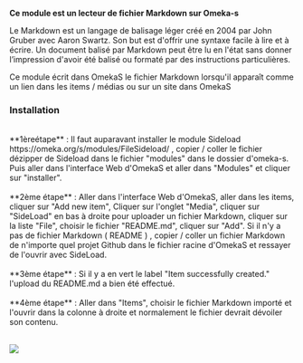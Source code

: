 **Ce module est un lecteur de fichier Markdown sur Omeka-s** <br />

Le Markdown est un langage de balisage léger créé en 2004 par John Gruber avec Aaron Swartz. Son but est d'offrir une syntaxe facile à lire et à écrire. Un document balisé par Markdown peut être lu en l'état sans donner l’impression d'avoir été balisé ou formaté par des instructions particulières. 

Ce module écrit dans OmekaS le fichier Markdown lorsqu'il apparaît comme un lien dans les items / médias ou sur un site dans OmekaS

### Installation

<br />
**1èreétape** : Il faut auparavant installer le module Sideload https://omeka.org/s/modules/FileSideload/ , copier / coller le fichier dézipper de Sideload dans le fichier "modules" dans le dossier d'omeka-s. Puis aller dans l'interface Web d'OmekaS et aller dans "Modules" et cliquer sur "installer".<br /><br />
**2ème étape** : Aller dans l'interface Web d'OmekaS, aller dans les items, cliquer sur "Add new item", Cliquer sur l'onglet "Media", cliquer sur 
"SideLoad" en bas à droite pour uploader un fichier Markdown, cliquer sur la liste "File", choisir le fichier "README.md", cliquer sur "Add". Si il n'y a pas de fichier Markdown ( README ) , copier / coller un fichier Markdown de n'importe quel projet Github dans le fichier racine d'OmekaS et ressayer de l'ouvrir avec SideLoad.
<br /><br />
**3ème étape** : Si il y a en vert le label "Item successfully created." l'upload du README.md a bien été effectué. 
<br /><br />
**4ème étape** : Aller dans "Items", choisir le fichier Markdown importé et l'ouvrir dans la colonne à droite et normalement le fichier devrait dévoiler son contenu.
<br /><br />


![](https://i.ibb.co/VjyrV6z/omekas-module-markdown.png)
